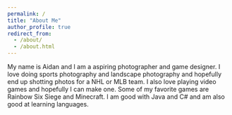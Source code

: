 ```yaml
---
permalink: /
title: "About Me"
author_profile: true
redirect_from: 
  - /about/
  - /about.html
---
```


My name is Aidan and I am a aspiring photographer and game designer. I love doing sports photography and landscape photography and hopefully end up shotting photos for a NHL or MLB team. I also love playing video games and hopefully I can make one. Some of my favorite games are Rainbow Six Siege and Minecraft. I am good with Java and C# and am also good at learning languages.
